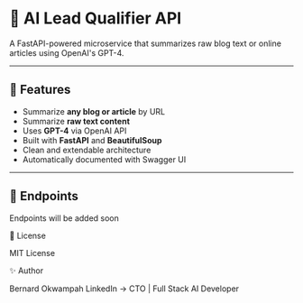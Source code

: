 # 🧠 AI Lead Qualifier API

A FastAPI-powered microservice that summarizes raw blog text or online articles using OpenAI's GPT-4.

---

## 🚀 Features

- Summarize **any blog or article** by URL
- Summarize **raw text content**
- Uses **GPT-4** via OpenAI API
- Built with **FastAPI** and **BeautifulSoup**
- Clean and extendable architecture
- Automatically documented with Swagger UI

---

## 📌 Endpoints
Endpoints will be added soon

📄 License

MIT License

✨ Author

Bernard Okwampah
LinkedIn →
CTO | Full Stack AI Developer
